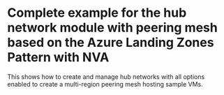# Complete example for the hub network module with peering mesh based on the Azure Landing Zones Pattern with NVA

This shows how to create and manage hub networks with all options enabled to create a multi-region peering mesh hosting sample VMs.

